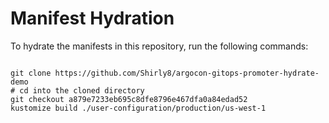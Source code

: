 
# Manifest Hydration

To hydrate the manifests in this repository, run the following commands:

```shell

git clone https://github.com/Shirly8/argocon-gitops-promoter-hydrate-demo
# cd into the cloned directory
git checkout a879e7233eb695c8dfe8796e467dfa0a84edad52
kustomize build ./user-configuration/production/us-west-1
```